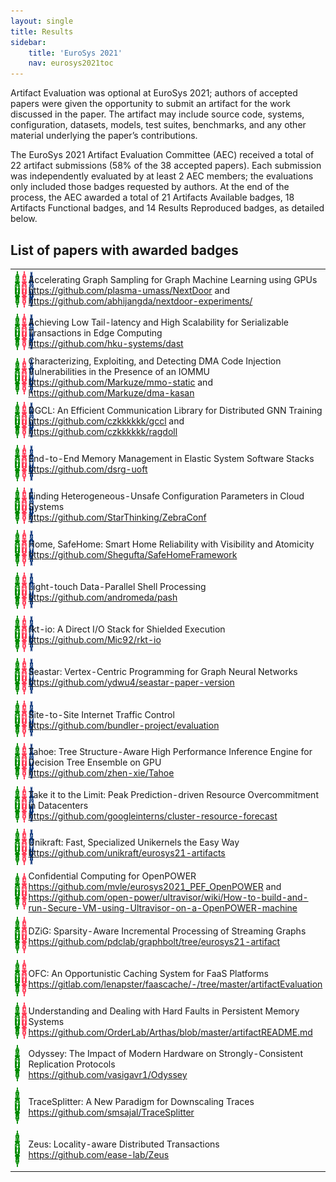 ```yaml
---
layout: single
title: Results
sidebar:
    title: 'EuroSys 2021'
    nav: eurosys2021toc
---
```


Artifact Evaluation was optional at EuroSys 2021; authors of accepted papers were given the
opportunity to submit an artifact for the work discussed in the paper. The artifact may include
source code, systems, configuration, datasets, models, test suites, benchmarks, and any other
material underlying the paper’s contributions. 

The EuroSys 2021 Artifact Evaluation Committee (AEC) received a total of 22 artifact submissions
(58% of the 38 accepted papers). Each submission was independently evaluated by at least 2 AEC
members; the evaluations only included those badges requested by authors.
At the end of the process, the AEC awarded a total of 21 Artifacts Available badges, 18
Artifacts Functional badges, and 14 Results Reproduced badges, as detailed below.


List of papers with awarded badges
----------------------------------

<table>
<tr>
  <td nowrap style="width:210px">
    <img style="width:60px; height:60px" src="/images/acm_available_1.1.png" alt="Artifacts Available badge">
    <img style="width:60px; height:60px" src="/images/acm_functional_1.1.png" alt="Artifacts Functional badge">
    <img style="width:60px; height:60px" src="/images/acm_reproduced_1.1.png" alt="Results Reproduced badge">
  </td>
  <td>
    Accelerating Graph Sampling for Graph Machine Learning using GPUs<br>
    <a href="https://github.com/plasma-umass/NextDoor">https://github.com/plasma-umass/NextDoor</a> and
    <a href="https://github.com/abhijangda/nextdoor-experiments/">https://github.com/abhijangda/nextdoor-experiments/</a>
  </td>
</tr>
<tr>
  <td nowrap>
    <img style="width:60px; height:60px" src="/images/acm_available_1.1.png" alt="Artifacts Available badge">
    <img style="width:60px; height:60px" src="/images/acm_functional_1.1.png" alt="Artifacts Functional badge">
    <img style="width:60px; height:60px" src="/images/acm_reproduced_1.1.png" alt="Results Reproduced badge">
  </td>
  <td>
    Achieving Low Tail-latency and High Scalability for Serializable Transactions in Edge Computing<br>
    <a href="https://github.com/hku-systems/dast">https://github.com/hku-systems/dast</a>
  </td>
</tr>
<tr>
  <td nowrap>
    <img style="width:60px; height:60px" src="/images/acm_available_1.1.png" alt="Artifacts Available badge">
    <img style="width:60px; height:60px" src="/images/acm_functional_1.1.png" alt="Artifacts Functional badge">
    <img style="width:60px; height:60px" src="/images/acm_reproduced_1.1.png" alt="Results Reproduced badge">
  </td>
  <td>
    Characterizing, Exploiting, and Detecting DMA Code Injection Vulnerabilities in the Presence of an IOMMU<br>
    <a href="https://github.com/Markuze/mmo-static">https://github.com/Markuze/mmo-static</a> and
    <a href="https://github.com/Markuze/dma-kasan">https://github.com/Markuze/dma-kasan</a>
  </td>
</tr>
<tr>
  <td nowrap>
    <img style="width:60px; height:60px" src="/images/acm_available_1.1.png" alt="Artifacts Available badge">
    <img style="width:60px; height:60px" src="/images/acm_functional_1.1.png" alt="Artifacts Functional badge">
    <img style="width:60px; height:60px" src="/images/acm_reproduced_1.1.png" alt="Results Reproduced badge">
  </td>
  <td>
    DGCL: An Efficient Communication Library for Distributed GNN Training<br>
    <a href="https://github.com/czkkkkkk/gccl">https://github.com/czkkkkkk/gccl</a> and
    <a href="https://github.com/czkkkkkk/ragdoll">https://github.com/czkkkkkk/ragdoll</a>
  </td>
</tr>
<tr>
  <td nowrap>
    <img style="width:60px; height:60px" src="/images/acm_available_1.1.png" alt="Artifacts Available badge">
    <img style="width:60px; height:60px" src="/images/acm_functional_1.1.png" alt="Artifacts Functional badge">
    <img style="width:60px; height:60px" src="/images/acm_reproduced_1.1.png" alt="Results Reproduced badge">
  </td>
  <td>
    End-to-End Memory Management in Elastic System Software Stacks<br>
    <a href="https://github.com/dsrg-uoft">https://github.com/dsrg-uoft</a>
  </td>
</tr>
<tr>
  <td nowrap>
    <img style="width:60px; height:60px" src="/images/acm_available_1.1.png" alt="Artifacts Available badge">
    <img style="width:60px; height:60px" src="/images/acm_functional_1.1.png" alt="Artifacts Functional badge">
    <img style="width:60px; height:60px" src="/images/acm_reproduced_1.1.png" alt="Results Reproduced badge">
  </td>
  <td>
    Finding Heterogeneous-Unsafe Configuration Parameters in Cloud Systems<br>
    <a href="https://github.com/StarThinking/ZebraConf">https://github.com/StarThinking/ZebraConf</a>
  </td>
</tr>
<tr>
  <td nowrap>
    <img style="width:60px; height:60px" src="/images/acm_available_1.1.png" alt="Artifacts Available badge">
    <img style="width:60px; height:60px" src="/images/acm_functional_1.1.png" alt="Artifacts Functional badge">
    <img style="width:60px; height:60px" src="/images/acm_reproduced_1.1.png" alt="Results Reproduced badge">
  </td>
  <td>
    Home, SafeHome: Smart Home Reliability with Visibility and Atomicity<br>
    <a href="https://github.com/Shegufta/SafeHomeFramework">https://github.com/Shegufta/SafeHomeFramework</a>
  </td>
</tr>
<tr>
  <td nowrap>
    <img style="width:60px; height:60px" src="/images/acm_available_1.1.png" alt="Artifacts Available badge">
    <img style="width:60px; height:60px" src="/images/acm_functional_1.1.png" alt="Artifacts Functional badge">
    <img style="width:60px; height:60px" src="/images/acm_reproduced_1.1.png" alt="Results Reproduced badge">
  </td>
  <td>
    Light-touch Data-Parallel Shell Processing<br>
    <a href="https://github.com/andromeda/pash">https://github.com/andromeda/pash</a>
  </td>
</tr>
<tr>
  <td nowrap>
    <img style="width:60px; height:60px" src="/images/acm_available_1.1.png" alt="Artifacts Available badge">
    <img style="width:60px; height:60px" src="/images/acm_functional_1.1.png" alt="Artifacts Functional badge">
    <img style="width:60px; height:60px" src="/images/acm_reproduced_1.1.png" alt="Results Reproduced badge">
  </td>
  <td>
    rkt-io: A Direct I/O Stack for Shielded Execution<br>
    <a href="https://github.com/Mic92/rkt-io">https://github.com/Mic92/rkt-io</a>
  </td>
</tr>
<tr>
  <td nowrap>
    <img style="width:60px; height:60px" src="/images/acm_available_1.1.png" alt="Artifacts Available badge">
    <img style="width:60px; height:60px" src="/images/acm_functional_1.1.png" alt="Artifacts Functional badge">
    <img style="width:60px; height:60px" src="/images/acm_reproduced_1.1.png" alt="Results Reproduced badge">
  </td>
  <td>
    Seastar: Vertex-Centric Programming for Graph Neural Networks<br>
    <a href="https://github.com/ydwu4/seastar-paper-version">https://github.com/ydwu4/seastar-paper-version</a>
  </td>
</tr>
<tr>
  <td nowrap>
    <img style="width:60px; height:60px" src="/images/acm_available_1.1.png" alt="Artifacts Available badge">
    <img style="width:60px; height:60px" src="/images/acm_functional_1.1.png" alt="Artifacts Functional badge">
    <img style="width:60px; height:60px" src="/images/acm_reproduced_1.1.png" alt="Results Reproduced badge">
  </td>
  <td>
    Site-to-Site Internet Traffic Control<br>
    <a href="https://github.com/bundler-project/evaluation">https://github.com/bundler-project/evaluation</a>
  </td>
</tr>
<tr>
  <td nowrap>
    <img style="width:60px; height:60px" src="/images/acm_available_1.1.png" alt="Artifacts Available badge">
    <img style="width:60px; height:60px" src="/images/acm_functional_1.1.png" alt="Artifacts Functional badge">
    <img style="width:60px; height:60px" src="/images/acm_reproduced_1.1.png" alt="Results Reproduced badge">
  </td>
  <td>
    Tahoe: Tree Structure-Aware High Performance Inference Engine for Decision Tree Ensemble on GPU<br>
    <a href="https://github.com/zhen-xie/Tahoe">https://github.com/zhen-xie/Tahoe</a>
  </td>
</tr>
<tr>
  <td nowrap>
    <img style="width:60px; height:60px" src="/images/acm_available_1.1.png" alt="Artifacts Available badge">
    <img style="width:60px; height:60px" src="/images/acm_functional_1.1.png" alt="Artifacts Functional badge">
    <img style="width:60px; height:60px" src="/images/acm_reproduced_1.1.png" alt="Results Reproduced badge">
  </td>
  <td>
    Take it to the Limit: Peak Prediction-driven Resource Overcommitment in Datacenters<br>
    <a href="https://github.com/googleinterns/cluster-resource-forecast">https://github.com/googleinterns/cluster-resource-forecast</a>
  </td>
</tr>
<tr>
  <td nowrap>
    <img style="width:60px; height:60px" src="/images/acm_available_1.1.png" alt="Artifacts Available badge">
    <img style="width:60px; height:60px" src="/images/acm_functional_1.1.png" alt="Artifacts Functional badge">
    <img style="width:60px; height:60px" src="/images/acm_reproduced_1.1.png" alt="Results Reproduced badge">
  </td>
  <td>
    Unikraft: Fast, Specialized Unikernels the Easy Way<br>
    <a href="https://github.com/unikraft/eurosys21-artifacts">https://github.com/unikraft/eurosys21-artifacts</a>
  </td>
</tr>
<tr>
  <td nowrap>
    <img style="width:60px; height:60px" src="/images/acm_available_1.1.png" alt="Artifacts Available badge">
    <img style="width:60px; height:60px" src="/images/acm_functional_1.1.png" alt="Artifacts Functional badge">
  </td>
  <td>
    Confidential Computing for OpenPOWER<br>
    <a href="https://github.com/mvle/eurosys2021_PEF_OpenPOWER">https://github.com/mvle/eurosys2021_PEF_OpenPOWER</a> and
    <a href="https://github.com/open-power/ultravisor/wiki/How-to-build-and-run-Secure-VM-using-Ultravisor-on-a-OpenPOWER-machine">https://github.com/open-power/ultravisor/wiki/How-to-build-and-run-Secure-VM-using-Ultravisor-on-a-OpenPOWER-machine</a>
  </td>
</tr>
<tr>
  <td nowrap>
    <img style="width:60px; height:60px" src="/images/acm_available_1.1.png" alt="Artifacts Available badge">
    <img style="width:60px; height:60px" src="/images/acm_functional_1.1.png" alt="Artifacts Functional badge">
  </td>
  <td>
    DZiG: Sparsity-Aware Incremental Processing of Streaming Graphs<br>
    <a href="https://github.com/pdclab/graphbolt/tree/eurosys21-artifact">https://github.com/pdclab/graphbolt/tree/eurosys21-artifact</a>
  </td>
</tr>
<tr>
  <td nowrap>
    <img style="width:60px; height:60px" src="/images/acm_available_1.1.png" alt="Artifacts Available badge">
    <img style="width:60px; height:60px" src="/images/acm_functional_1.1.png" alt="Artifacts Functional badge">
  </td>
  <td>
    OFC: An Opportunistic Caching System for FaaS Platforms<br>
    <a href="https://gitlab.com/lenapster/faascache/-/tree/master/artifactEvaluation">https://gitlab.com/lenapster/faascache/-/tree/master/artifactEvaluation</a>
  </td>
</tr>
<tr>
  <td nowrap>
    <img style="width:60px; height:60px" src="/images/acm_available_1.1.png" alt="Artifacts Available badge">
    <img style="width:60px; height:60px" src="/images/acm_functional_1.1.png" alt="Artifacts Functional badge">
  </td>
  <td>
    Understanding and Dealing with Hard Faults in Persistent Memory Systems<br>
    <a href="https://github.com/OrderLab/Arthas/blob/master/artifactREADME.md">https://github.com/OrderLab/Arthas/blob/master/artifactREADME.md</a>
  </td>
</tr>
<tr>
  <td nowrap>
    <img style="width:60px; height:60px" src="/images/acm_available_1.1.png" alt="Artifacts Available badge">
  </td>
  <td>
    Odyssey: The Impact of Modern Hardware on Strongly-Consistent Replication Protocols<br>
    <a href="https://github.com/vasigavr1/Odyssey">https://github.com/vasigavr1/Odyssey</a>
  </td>
</tr>
<tr>
  <td nowrap>
    <img style="width:60px; height:60px" src="/images/acm_available_1.1.png" alt="Artifacts Available badge">
  </td>
  <td>
    TraceSplitter: A New Paradigm for Downscaling Traces<br>
    <a href="https://github.com/smsajal/TraceSplitter">https://github.com/smsajal/TraceSplitter</a>
  </td>
</tr>
<tr>
  <td nowrap>
    <img style="width:60px; height:60px" src="/images/acm_available_1.1.png" alt="Artifacts Available badge">
  </td>
  <td>
    Zeus: Locality-aware Distributed Transactions<br>
    <a href="https://github.com/ease-lab/Zeus">https://github.com/ease-lab/Zeus</a>
  </td>
</tr>
</table>
